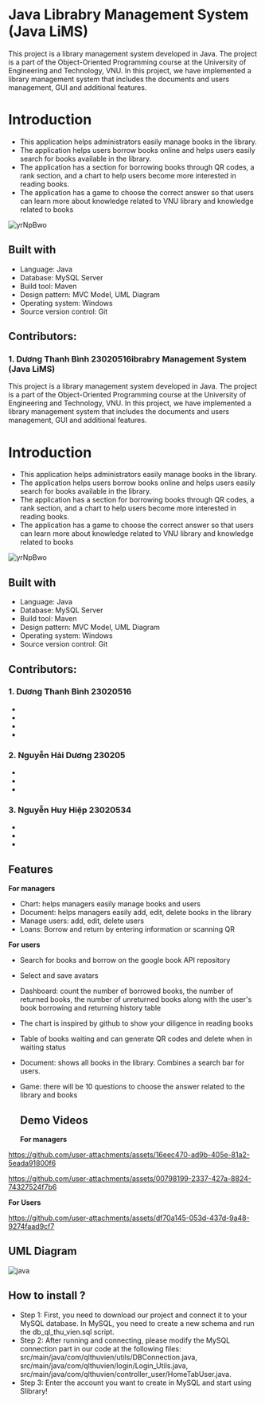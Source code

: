 # Java Librabry Management System (Java LiMS)  <a name="JLMS"></a>

This project is a library management system developed in Java. The project is a part of the Object-Oriented Programming course at the University of Engineering and Technology, VNU. In this project, we have implemented a library management system that includes the documents and users management, GUI and additional features.

# Introduction <a name="introduction"></a>
* This application helps administrators easily manage books in the library.
* The application helps users borrow books online and helps users easily search for books available in the library.
* The application has a section for borrowing books through QR codes, a rank section, and a chart to help users become more interested in reading books.
* The application has a game to choose the correct answer so that users can learn more about knowledge related to VNU library and knowledge related to books

![yrNpBwo](https://github.com/user-attachments/assets/637eae22-00b3-4ae0-8d88-1e93f0290ab0)

## Built with 

- Language: Java
- Database: MySQL Server
- Build tool: Maven
- Design pattern: MVC Model, UML Diagram
- Operating system: Windows
- Source version control: Git


## Contributors:
### 1. Dương Thanh Bình 23020516ibrabry Management System (Java LiMS)  <a name="JLMS"></a>

This project is a library management system developed in Java. The project is a part of the Object-Oriented Programming course at the University of Engineering and Technology, VNU. In this project, we have implemented a library management system that includes the documents and users management, GUI and additional features.

# Introduction <a name="introduction"></a>
* This application helps administrators easily manage books in the library.
* The application helps users borrow books online and helps users easily search for books available in the library.
* The application has a section for borrowing books through QR codes, a rank section, and a chart to help users become more interested in reading books.
* The application has a game to choose the correct answer so that users can learn more about knowledge related to VNU library and knowledge related to books

![yrNpBwo](https://github.com/user-attachments/assets/637eae22-00b3-4ae0-8d88-1e93f0290ab0)

## Built with 

- Language: Java
- Database: MySQL Server
- Build tool: Maven
- Design pattern: MVC Model, UML Diagram
- Operating system: Windows
- Source version control: Git

## Contributors:
### 1. Dương Thanh Bình 23020516

- 
- 
- 
- 

### 2. Nguyễn Hải Dương 230205 

- 
- 
- 

### 3. Nguyễn Huy Hiệp 23020534
- 
-
- 


## Features
**For managers**
- Chart: helps managers easily manage books and users
- Document: helps managers easily add, edit, delete books in the library
- Manage users: add, edit, delete users
- Loans: Borrow and return by entering information or scanning QR

**For users**
- Search for books and borrow on the google book API repository
- Select and save avatars
- Dashboard: count the number of borrowed books, the number of returned books, the number of unreturned books along with the user's book borrowing and returning history table
- The chart is inspired by github to show your diligence in reading books
- Table of books waiting and can generate QR codes and delete when in waiting status
- Document: shows all books in the library. Combines a search bar for users.
- Game: there will be 10 questions to choose the answer related to the library and books

  ## Demo Videos
  **For managers**

https://github.com/user-attachments/assets/16eec470-ad9b-405e-81a2-5eada91800f6


https://github.com/user-attachments/assets/00798199-2337-427a-8824-74327524f7b6


  **For Users**
  





https://github.com/user-attachments/assets/df70a145-053d-437d-9a48-9274faad9cf7




  ## UML Diagram
![java](https://github.com/user-attachments/assets/ccc16ab6-f813-4852-8eab-19bc996fc002)



  ## How to install ?
- Step 1: First, you need to download our project and connect it to your MySQL database. In MySQL, you need to create a new schema and run the db_ql_thu_vien.sql script.
- Step 2: After running and connecting, please modify the MySQL connection part in our code at the following files: src/main/java/com/qlthuvien/utils/DBConnection.java,
src/main/java/com/qlthuvien/login/Login_Utils.java,
src/main/java/com/qlthuvien/controller_user/HomeTabUser.java.
- Step 3: Enter the account you want to create in MySQL and start using Slibrary!
  
